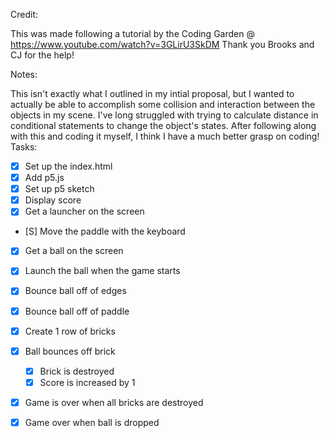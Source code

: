 Credit:

This was made following a tutorial by the Coding Garden @ https://www.youtube.com/watch?v=3GLirU3SkDM
Thank you Brooks and CJ for the help!

Notes:

This isn't exactly what I outlined in my intial proposal, but I wanted to actually be able to accomplish some collision and interaction between the objects in my scene.  I've long struggled with trying to calculate distance in conditional statements to change the object's states.  After following along with this and coding it myself, I think I have a much better grasp on coding!
Tasks:

* [X] Set up the index.html 
* [X] Add p5.js
* [X] Set up p5 sketch
* [X] Display score
* [X] Get a launcher on the screen
* [S] Move the paddle with the keyboard
* [X] Get a ball on the screen
* [X] Launch the ball when the game starts
* [X] Bounce ball off of edges
* [X] Bounce ball off of paddle
* [X] Create 1 row of bricks
* [X] Ball bounces off brick
    * [X] Brick is destroyed
    * [X] Score is increased by 1
* [X] Game is over when all bricks are destroyed
* [X] Game over when ball is dropped



